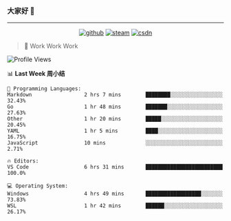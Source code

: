 ### 大家好 👋

___

<p align="center">
  <a href="https://bigkjp97.github.io/"><img src="https://img.shields.io/badge/-GitPage-lightgrey" alt="github"></a>
  <a href="https://steamcommunity.com/id/bigkjp/"><img src="https://img.shields.io/badge/-Steam-black" alt="steam"></a>
  <a href="https://blog.csdn.net/qq_38986088"><img src="https://img.shields.io/badge/CSDN-cf000e" alt="csdn"></a>
</p>

> 🧟 Work Work Work

<!--START_SECTION:kjp readme-->
![Profile Views](http://img.shields.io/badge/Mi%20Amigos%E2%99%82%EF%B8%8F-0-ff69b4)

📊 **Last Week 周小结** 

```text
💬 Programming Languages: 
Markdown                 2 hrs 7 mins        ████████░░░░░░░░░░░░░░░░░   32.43% 
Go                       1 hr 48 mins        ███████░░░░░░░░░░░░░░░░░░   27.63% 
Other                    1 hr 20 mins        █████░░░░░░░░░░░░░░░░░░░░   20.45% 
YAML                     1 hr 5 mins         ████░░░░░░░░░░░░░░░░░░░░░   16.75% 
JavaScript               10 mins             ░░░░░░░░░░░░░░░░░░░░░░░░░   2.71%

🔥 Editors: 
VS Code                  6 hrs 31 mins       █████████████████████████   100.0%

💻 Operating System: 
Windows                  4 hrs 49 mins       ██████████████████░░░░░░░   73.83% 
WSL                      1 hr 42 mins        ██████░░░░░░░░░░░░░░░░░░░   26.17%

```


<!--END_SECTION:kjp readme-->

<!--
**bigkjp97/bigkjp97** is a ✨ _special_ ✨ repository because its `README.md` (this file) appears on your GitHub profile.

Here are some ideas to get you started:

- 🔭 I’m currently working on ...
- 🌱 I’m currently learning ...
- 👯 I’m looking to collaborate on ...
- 🤔 I’m looking for help with ...
- 💬 Ask me about ...
- 📫 How to reach me: ...
- 😄 Pronouns: ...
- ⚡ Fun fact: ... -->
